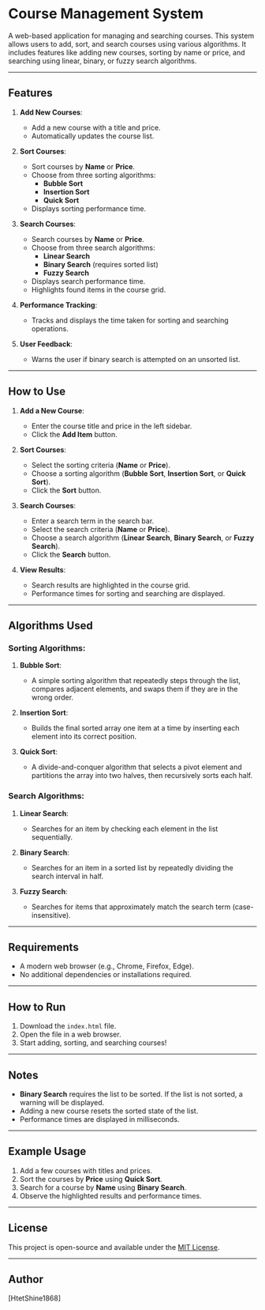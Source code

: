 # Course Management System

A web-based application for managing and searching courses. This system allows users to add, sort, and search courses using various algorithms. It includes features like adding new courses, sorting by name or price, and searching using linear, binary, or fuzzy search algorithms.

---

## Features

1. **Add New Courses**:
   - Add a new course with a title and price.
   - Automatically updates the course list.

2. **Sort Courses**:
   - Sort courses by **Name** or **Price**.
   - Choose from three sorting algorithms:
     - **Bubble Sort**
     - **Insertion Sort**
     - **Quick Sort**
   - Displays sorting performance time.

3. **Search Courses**:
   - Search courses by **Name** or **Price**.
   - Choose from three search algorithms:
     - **Linear Search**
     - **Binary Search** (requires sorted list)
     - **Fuzzy Search**
   - Displays search performance time.
   - Highlights found items in the course grid.

4. **Performance Tracking**:
   - Tracks and displays the time taken for sorting and searching operations.

5. **User Feedback**:
   - Warns the user if binary search is attempted on an unsorted list.

---

## How to Use

1. **Add a New Course**:
   - Enter the course title and price in the left sidebar.
   - Click the **Add Item** button.

2. **Sort Courses**:
   - Select the sorting criteria (**Name** or **Price**).
   - Choose a sorting algorithm (**Bubble Sort**, **Insertion Sort**, or **Quick Sort**).
   - Click the **Sort** button.

3. **Search Courses**:
   - Enter a search term in the search bar.
   - Select the search criteria (**Name** or **Price**).
   - Choose a search algorithm (**Linear Search**, **Binary Search**, or **Fuzzy Search**).
   - Click the **Search** button.

4. **View Results**:
   - Search results are highlighted in the course grid.
   - Performance times for sorting and searching are displayed.

---

## Algorithms Used

### Sorting Algorithms:
1. **Bubble Sort**:
   - A simple sorting algorithm that repeatedly steps through the list, compares adjacent elements, and swaps them if they are in the wrong order.

2. **Insertion Sort**:
   - Builds the final sorted array one item at a time by inserting each element into its correct position.

3. **Quick Sort**:
   - A divide-and-conquer algorithm that selects a pivot element and partitions the array into two halves, then recursively sorts each half.

### Search Algorithms:
1. **Linear Search**:
   - Searches for an item by checking each element in the list sequentially.

2. **Binary Search**:
   - Searches for an item in a sorted list by repeatedly dividing the search interval in half.

3. **Fuzzy Search**:
   - Searches for items that approximately match the search term (case-insensitive).

---

## Requirements

- A modern web browser (e.g., Chrome, Firefox, Edge).
- No additional dependencies or installations required.

---

## How to Run

1. Download the `index.html` file.
2. Open the file in a web browser.
3. Start adding, sorting, and searching courses!

---

## Notes

- **Binary Search** requires the list to be sorted. If the list is not sorted, a warning will be displayed.
- Adding a new course resets the sorted state of the list.
- Performance times are displayed in milliseconds.

---

## Example Usage

1. Add a few courses with titles and prices.
2. Sort the courses by **Price** using **Quick Sort**.
3. Search for a course by **Name** using **Binary Search**.
4. Observe the highlighted results and performance times.

---

## License

This project is open-source and available under the [MIT License](LICENSE).

---

## Author
[HtetShine1868]
